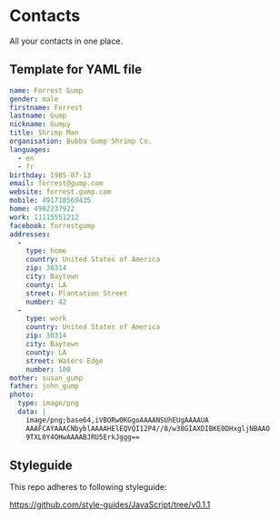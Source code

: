 # Contacts

All your contacts in one place.


## Template for YAML file

```yaml
name: Forrest Gump
gender: male
firstname: Forrest
lastname: Gump
nickname: Gumpy
title: Shrimp Man
organisation: Bubba Gump Shrimp Co.
languages:
  - en
  - fr
birthday: 1985-07-13
email: forrest@gump.com
website: forrest.gump.com
mobile: 491718569435
home: 4982237922
work: 11115551212
facebook: forrestgump
addresses:
  -
    type: home
    country: United States of America
    zip: 30314
    city: Baytown
    county: LA
    street: Plantation Street
    number: 42
  -
    type: work
    country: United States of America
    zip: 30314
    city: Baytown
    county: LA
    street: Waters Edge
    number: 100
mother: susan_gump
father: john_gump
photo:
  type: image/png
  data: |
    image/png;base64,iVBORw0KGgoAAAANSUhEUgAAAAUA
    AAAFCAYAAACNbyblAAAAHElEQVQI12P4//8/w38GIAXDIBKE0DHxgljNBAAO
    9TXL0Y4OHwAAAABJRU5ErkJggg==
```


## Styleguide

This repo adheres to following styleguide:

https://github.com/style-guides/JavaScript/tree/v0.1.1
